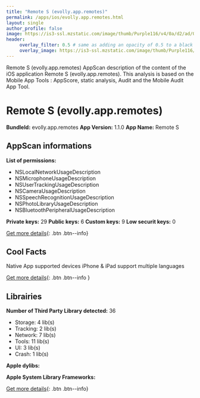 ```yaml
---
title: "Remote S (evolly.app.remotes)"
permalink: /apps/ios/evolly.app.remotes.html
layout: single
author_profile: false
image: https://is3-ssl.mzstatic.com/image/thumb/Purple116/v4/0a/d2/ad/0ad2ad23-e694-859b-cd16-f5c8499b96da/AppIcon-0-0-1x_U007emarketing-0-0-0-7-0-0-sRGB-0-0-0-GLES2_U002c0-512MB-85-220-0-0.png/512x512bb.jpg
header: 
     overlay_filter: 0.5 # same as adding an opacity of 0.5 to a black background
     overlay_image: https://is3-ssl.mzstatic.com/image/thumb/Purple116/v4/0a/d2/ad/0ad2ad23-e694-859b-cd16-f5c8499b96da/AppIcon-0-0-1x_U007emarketing-0-0-0-7-0-0-sRGB-0-0-0-GLES2_U002c0-512MB-85-220-0-0.png/512x512bb.jpg
---
```

Remote S (evolly.app.remotes) AppScan description of the content of the iOS application Remote S (evolly.app.remotes). This analysis is based on the Mobile App Tools : AppScore, static analysis, Audit and the Mobile Audit App Tool.

# Remote S (evolly.app.remotes)

**BundleId:** evolly.app.remotes
**App Version:** 1.1.0
**App Name:** Remote S


## AppScan informations 

**List of permissions:** 
- NSLocalNetworkUsageDescription
- NSMicrophoneUsageDescription
- NSUserTrackingUsageDescription
- NSCameraUsageDescription
- NSSpeechRecognitionUsageDescription
- NSPhotoLibraryUsageDescription
- NSBluetoothPeripheralUsageDescription
  
  
**Private keys:** 29
**Public keys:** 6
**Custom keys:** 9
**Low securit keys:** 0
  
[Get more details](/pricing.html){: .btn .btn--info}

## Cool Facts

Native App
supported devices iPhone & iPad
support multiple languages
  
[Get more details](/pricing.html){: .btn .btn--info }

## Librairies 
**Number of Third Party Library detected:** 36
- Storage: 4 lib(s)
- Tracking: 2 lib(s)
- Network: 7 lib(s)
- Tools: 11 lib(s)
- UI: 3 lib(s)
- Crash: 1 lib(s)


**Apple dylibs:**


**Apple System Library Frameworks:**


  
[Get more details](/pricing.html){: .btn .btn--info}

